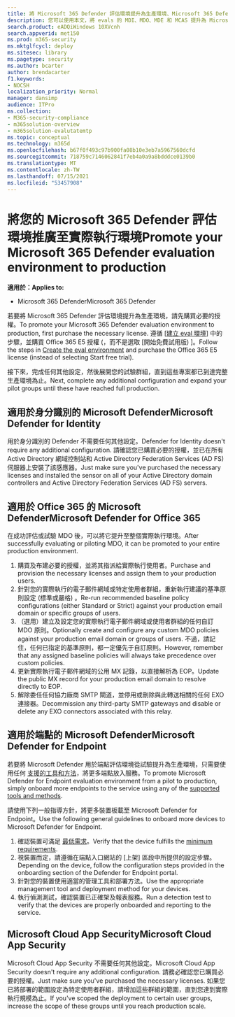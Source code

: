 ```yaml
---
title: 將 Microsoft 365 Defender 評估環境提升為生產環境、Microsoft 365 Defender 評估、試用評估、保持評估、產品評估
description: 您可以使用本文，將 evals 的 MDI、MDO、MDE 和 MCAS 提升為 Microsoft 365 Defender 或 M365D 的實際執行環境。
search.product: eADQiWindows 10XVcnh
search.appverid: met150
ms.prod: m365-security
ms.mktglfcycl: deploy
ms.sitesec: library
ms.pagetype: security
ms.author: bcarter
author: brendacarter
f1.keywords:
- NOCSH
localization_priority: Normal
manager: dansimp
audience: ITPro
ms.collection:
- M365-security-compliance
- m365solution-overview
- m365solution-evalutatemtp
ms.topic: conceptual
ms.technology: m365d
ms.openlocfilehash: b67f0f493c97b900fa08b10e3eb7a5967560dcfd
ms.sourcegitcommit: 718759c7146062841f7eb4a0a9a8bdddce0139b0
ms.translationtype: MT
ms.contentlocale: zh-TW
ms.lasthandoff: 07/15/2021
ms.locfileid: "53457908"
---
```

# <a name="promote-your-microsoft-365-defender-evaluation-environment-to-production"></a><span data-ttu-id="3697a-103">將您的 Microsoft 365 Defender 評估環境推廣至實際執行環境</span><span class="sxs-lookup"><span data-stu-id="3697a-103">Promote your Microsoft 365 Defender evaluation environment to production</span></span>

<span data-ttu-id="3697a-104">**適用於：**</span><span class="sxs-lookup"><span data-stu-id="3697a-104">**Applies to:**</span></span>
- <span data-ttu-id="3697a-105">Microsoft 365 Defender</span><span class="sxs-lookup"><span data-stu-id="3697a-105">Microsoft 365 Defender</span></span>

<span data-ttu-id="3697a-106">若要將 Microsoft 365 Defender 評估環境提升為生產環境，請先購買必要的授權。</span><span class="sxs-lookup"><span data-stu-id="3697a-106">To promote your Microsoft 365 Defender evaluation environment to production, first purchase the necessary license.</span></span> <span data-ttu-id="3697a-107">遵循 [[建立 eval 環境](eval-create-eval-environment.md)] 中的步驟，並購買 Office 365 E5 授權 (，而不是選取 [開始免費試用版) ]。</span><span class="sxs-lookup"><span data-stu-id="3697a-107">Follow the steps in [Create the eval environment](eval-create-eval-environment.md) and purchase the Office 365 E5 license (instead of selecting Start free trial).</span></span>

<span data-ttu-id="3697a-108">接下來，完成任何其他設定，然後展開您的試驗群組，直到這些專案都已到達完整生產環境為止。</span><span class="sxs-lookup"><span data-stu-id="3697a-108">Next, complete any additional configuration and expand your pilot groups until these have reached full production.</span></span> 

## <a name="microsoft-defender-for-identity"></a><span data-ttu-id="3697a-109">適用於身分識別的 Microsoft Defender</span><span class="sxs-lookup"><span data-stu-id="3697a-109">Microsoft Defender for Identity</span></span>
<span data-ttu-id="3697a-110">用於身分識別的 Defender 不需要任何其他設定。</span><span class="sxs-lookup"><span data-stu-id="3697a-110">Defender for Identity doesn't require any additional configuration.</span></span> <span data-ttu-id="3697a-111">請確認您已購買必要的授權，並已在所有 Active Directory 網域控制站和 Active Directory Federation Services (AD FS) 伺服器上安裝了該感應器。</span><span class="sxs-lookup"><span data-stu-id="3697a-111">Just make sure you've purchased the necessary licenses and installed the sensor on all of your Active Directory domain controllers and Active Directory Federation Services (AD FS) servers.</span></span> 

## <a name="microsoft-defender-for-office-365"></a><span data-ttu-id="3697a-112">適用於 Office 365 的 Microsoft Defender</span><span class="sxs-lookup"><span data-stu-id="3697a-112">Microsoft Defender for Office 365</span></span>
<span data-ttu-id="3697a-113">在成功評估或試驗 MDO 後，可以將它提升至整個實際執行環境。</span><span class="sxs-lookup"><span data-stu-id="3697a-113">After successfully evaluating or piloting MDO, it can be promoted to your entire production environment.</span></span>
1. <span data-ttu-id="3697a-114">購買及布建必要的授權，並將其指派給實際執行使用者。</span><span class="sxs-lookup"><span data-stu-id="3697a-114">Purchase and provision the necessary licenses and assign them to your production users.</span></span>
2. <span data-ttu-id="3697a-115">針對您的實際執行的電子郵件網域或特定使用者群組，重新執行建議的基準原則設定 (標準或嚴格) 。</span><span class="sxs-lookup"><span data-stu-id="3697a-115">Re-run recommended baseline policy configurations (either Standard or Strict) against your production email domain or specific groups of users.</span></span>
3. <span data-ttu-id="3697a-116">（選用）建立及設定您的實際執行電子郵件網域或使用者群組的任何自訂 MDO 原則。</span><span class="sxs-lookup"><span data-stu-id="3697a-116">Optionally create and configure any custom MDO policies against your production email domain or groups of users.</span></span>  <span data-ttu-id="3697a-117">不過，請記住，任何已指定的基準原則，都一定優先于自訂原則。</span><span class="sxs-lookup"><span data-stu-id="3697a-117">However, remember that any assigned baseline policies will always take precedence over custom policies.</span></span>
4. <span data-ttu-id="3697a-118">更新實際執行電子郵件網域的公用 MX 記錄，以直接解析為 EOP。</span><span class="sxs-lookup"><span data-stu-id="3697a-118">Update the public MX record for your production email domain to resolve directly to EOP.</span></span>
5. <span data-ttu-id="3697a-119">解除委任任何協力廠商 SMTP 閘道，並停用或刪除與此轉送相關的任何 EXO 連接器。</span><span class="sxs-lookup"><span data-stu-id="3697a-119">Decommission any third-party SMTP gateways and disable or delete any EXO connectors associated with this relay.</span></span>

## <a name="microsoft-defender-for-endpoint"></a><span data-ttu-id="3697a-120">適用於端點的 Microsoft Defender</span><span class="sxs-lookup"><span data-stu-id="3697a-120">Microsoft Defender for Endpoint</span></span>
<span data-ttu-id="3697a-121">若要將 Microsoft Defender 用於端點評估環境從試驗提升為生產環境，只需要使用任何 [支援的工具和方法](/defender-endpoint/onboard-configure)，將更多端點放入服務。</span><span class="sxs-lookup"><span data-stu-id="3697a-121">To promote Microsoft Defender for Endpoint evaluation environment from a pilot to production, simply onboard more endpoints to the service using any of the [supported tools and methods](/defender-endpoint/onboard-configure).</span></span>

<span data-ttu-id="3697a-122">請使用下列一般指導方針，將更多裝置板載至 Microsoft Defender for Endpoint。</span><span class="sxs-lookup"><span data-stu-id="3697a-122">Use the following general guidelines to onboard more devices to Microsoft Defender for Endpoint.</span></span> 

1. <span data-ttu-id="3697a-123">確認裝置可滿足 [最低需求](/defender-endpoint/minimum-requirements)。</span><span class="sxs-lookup"><span data-stu-id="3697a-123">Verify that the device fulfills the [minimum requirements](/defender-endpoint/minimum-requirements).</span></span>
2. <span data-ttu-id="3697a-124">視裝置而定，請遵循在端點入口網站的 [上架] 區段中所提供的設定步驟。</span><span class="sxs-lookup"><span data-stu-id="3697a-124">Depending on the device, follow the configuration steps provided in the onboarding section of the Defender for Endpoint portal.</span></span>
3. <span data-ttu-id="3697a-125">針對您的裝置使用適當的管理工具和部署方法。</span><span class="sxs-lookup"><span data-stu-id="3697a-125">Use the appropriate management tool and deployment method for your devices.</span></span>
4.  <span data-ttu-id="3697a-126">執行偵測測試，確認裝置已正確架及報表服務。</span><span class="sxs-lookup"><span data-stu-id="3697a-126">Run a detection test to verify that the devices are properly onboarded and reporting to the service.</span></span>

## <a name="microsoft-cloud-app-security"></a><span data-ttu-id="3697a-127">Microsoft Cloud App Security</span><span class="sxs-lookup"><span data-stu-id="3697a-127">Microsoft Cloud App Security</span></span>
<span data-ttu-id="3697a-128">Microsoft Cloud App Security 不需要任何其他設定。</span><span class="sxs-lookup"><span data-stu-id="3697a-128">Microsoft Cloud App Security doesn't require any additional configuration.</span></span> <span data-ttu-id="3697a-129">請務必確認您已購買必要的授權。</span><span class="sxs-lookup"><span data-stu-id="3697a-129">Just make sure you've purchased the necessary licenses.</span></span> <span data-ttu-id="3697a-130">如果您已將部署的範圍設定為特定使用者群組，請增加這些群組的範圍，直到您達到實際執行規模為止。</span><span class="sxs-lookup"><span data-stu-id="3697a-130">If you've scoped the deployment to certain user groups, increase the scope of these groups until you reach production scale.</span></span> 

